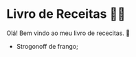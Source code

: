 # Livro de Receitas :man_cook:

Olá! Bem vindo ao meu livro de rececitas. :wave:

- Strogonoff de frango;

  
